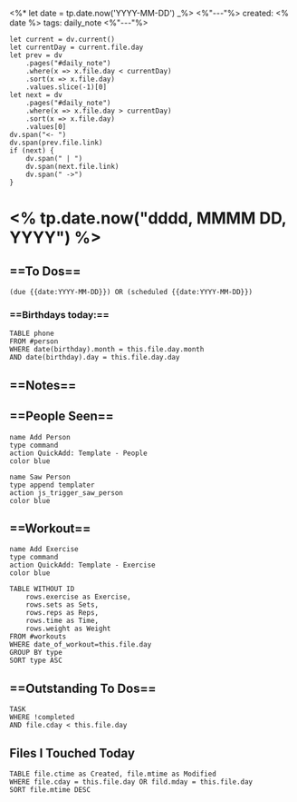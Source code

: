 <%*
let date = tp.date.now('YYYY-MM-DD')
_%>
<%"---"%>
created: <% date %>
tags: daily_note
<%"---"%>

```dataviewjs 
let current = dv.current() 
let currentDay = current.file.day 
let prev = dv 
	.pages("#daily_note") 
	.where(x => x.file.day < currentDay) 
	.sort(x => x.file.day) 
	.values.slice(-1)[0] 
let next = dv 
	.pages("#daily_note") 
	.where(x => x.file.day > currentDay) 
	.sort(x => x.file.day) 
	.values[0] 
dv.span("<- ") 
dv.span(prev.file.link) 
if (next) { 
	dv.span(" | ") 
	dv.span(next.file.link) 
	dv.span(" ->") 
} 
```

# <% tp.date.now("dddd, MMMM DD, YYYY") %>

## ==To Dos==

```tasks
(due {{date:YYYY-MM-DD}}) OR (scheduled {{date:YYYY-MM-DD}})
```
### ==Birthdays today:==

```dataview
TABLE phone
FROM #person
WHERE date(birthday).month = this.file.day.month
AND date(birthday).day = this.file.day.day
```

## ==Notes==


## ==People Seen==

```button
name Add Person
type command
action QuickAdd: Template - People
color blue
```
```button  
name Saw Person  
type append templater  
action js_trigger_saw_person  
color blue  
```

## ==Workout==

```button
name Add Exercise
type command
action QuickAdd: Template - Exercise
color blue
```

```dataview
TABLE WITHOUT ID 
	rows.exercise as Exercise, 
	rows.sets as Sets, 
	rows.reps as Reps, 
	rows.time as Time, 
	rows.weight as Weight
FROM #workouts 
WHERE date_of_workout=this.file.day
GROUP BY type
SORT type ASC
```

## ==Outstanding To Dos==

```dataview
TASK
WHERE !completed
AND file.cday < this.file.day
```

## Files I Touched Today

```dataview
TABLE file.ctime as Created, file.mtime as Modified
WHERE file.cday = this.file.day OR fild.mday = this.file.day
SORT file.mtime DESC
```
